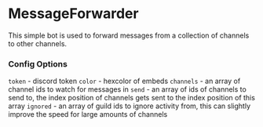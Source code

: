 # MessageForwarder
This simple bot is used to forward messages from a collection of channels to other channels.
### Config Options
`token` - discord token
`color` - hexcolor of embeds
`channels` - an array of channel ids to watch for messages in
`send` - an array of ids of channels to send to, the index position of channels gets sent to the index position of this array
`ignored` - an array of guild ids to ignore activity from, this can slightly improve the speed for large amounts of channels
